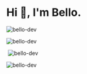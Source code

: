 # Hi 🌟, I'm Bello.

<p align="left"> <img src="https://komarev.com/ghpvc/?username=bello-dev&label=Profile%20views&color=850D0D&style=flat" alt="bello-dev" /> </p>

<p><img align="top" src="https://github-readme-stats.vercel.app/api/top-langs?username=bello-dev&show_icons=true&locale=en&layout=compact&theme=tokyonight" alt="bello-dev" /></p>

<p>&nbsp;<img align="top" src="https://github-readme-stats.vercel.app/api?username=bello-dev&show_icons=true&locale=en&theme=tokyonight" alt="bello-dev" /></p>

<p><img align="top" src="https://github-readme-streak-stats.herokuapp.com/?user=bello-dev&theme=tokyonight" alt="bello-dev" /></p>


